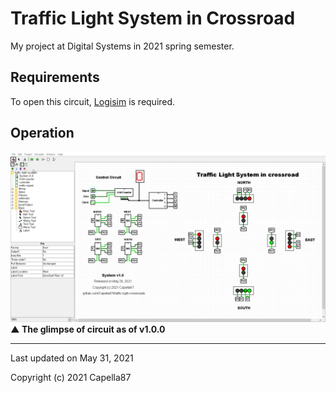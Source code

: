 # Traffic Light System in Crossroad

My project at Digital Systems in 2021 spring semester.

## Requirements
To open this circuit, [Logisim](http://www.cburch.com/logisim/) is required.

## Operation
<img src="./v.1.0.0operation.gif">
<b>▲ The glimpse of circuit as of v1.0.0</b>


---
Last updated on May 31, 2021

Copyright (c) 2021 Capella87
